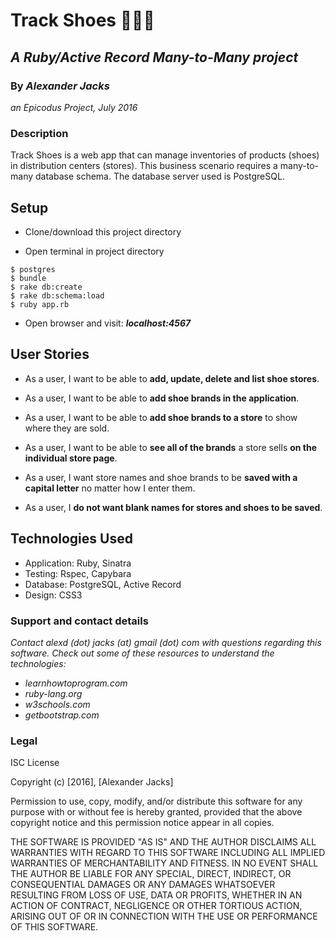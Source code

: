 # Track Shoes :shoe::boot::sandal:
## _A Ruby/Active Record Many-to-Many project_
### By _Alexander Jacks_
_an Epicodus Project, July 2016_

### Description
Track Shoes is a web app that can manage inventories of products (shoes) in distribution centers (stores). This business scenario requires a many-to-many database schema. The database server used is PostgreSQL.

## Setup
- Clone/download this project directory

- Open terminal in project directory
```
$ postgres
$ bundle
$ rake db:create
$ rake db:schema:load
$ ruby app.rb
```

- Open browser and visit: **_localhost:4567_**

## User Stories
- As a user, I want to be able to **add, update, delete and list shoe stores**.
 - As a user, I want to be able to **add shoe brands in the application**.
 - As a user, I want to be able to **add shoe brands to a store** to show where they are sold.
- As a user, I want to be able to **see all of the brands** a store sells **on the individual store page**.

- As a user, I want store names and shoe brands to be **saved with a capital letter** no matter how I enter them.
- As a user, I **do not want blank names for stores and shoes to be saved**.

## Technologies Used
- Application: Ruby, Sinatra
- Testing: Rspec, Capybara
- Database: PostgreSQL, Active Record
- Design: CSS3

### Support and contact details
_Contact alexd (dot) jacks (at) gmail (dot) com with questions regarding this software.
Check out some of these resources to understand the technologies:_
- _learnhowtoprogram.com_
- _ruby-lang.org_
- _w3schools.com_
- _getbootstrap.com_

### Legal
ISC License

Copyright (c) [2016], [Alexander Jacks]

Permission to use, copy, modify, and/or distribute this software for any purpose with or without fee is hereby granted, provided that the above copyright notice and this permission notice appear in all copies.

THE SOFTWARE IS PROVIDED "AS IS" AND THE AUTHOR DISCLAIMS ALL WARRANTIES WITH REGARD TO THIS SOFTWARE INCLUDING ALL IMPLIED WARRANTIES OF MERCHANTABILITY AND FITNESS. IN NO EVENT SHALL THE AUTHOR BE LIABLE FOR ANY SPECIAL, DIRECT, INDIRECT, OR CONSEQUENTIAL DAMAGES OR ANY DAMAGES WHATSOEVER RESULTING FROM LOSS OF USE, DATA OR PROFITS, WHETHER IN AN ACTION OF CONTRACT, NEGLIGENCE OR OTHER TORTIOUS ACTION, ARISING OUT OF OR IN CONNECTION WITH THE USE OR PERFORMANCE OF THIS SOFTWARE.
